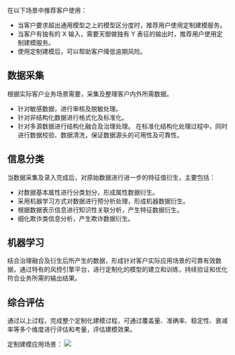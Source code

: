 在以下场景中推荐客户使用：
- 当客户要求超出通用模型之上的模型区分度时，推荐用户使用定制建模服务。
- 当客户有独有的 X 输入，需要天御做独有 Y 表征的输出时，推荐用户使用定制建模服务。
- 使用定制建模后，可以帮助客户降低逾期风险。

## 数据采集
根据实际客户业务场景需要，采集及整理客户内外所需数据。
- 针对敏感数据，进行审核及脱敏处理。
- 针对非结构化数据进行格式化及标准化。
- 针对多源数据进行结构化融合及治理处理。
在标准化结构化处理过程中，同时进行数据校验、数据清洗，保证数据源头的可用性及可靠性。

## 信息分类
当数据采集及录入完成后，对原始数据进行进一步的特征值衍生，主要包括：
- 对数据基本属性进行分类划分，形成属性数据衍生。
- 采用机器学习方式对数据进行预分析处理，形成机器数据衍生。
- 根据数据表示信息进行知识性关联分析，产生特征数据衍生。
- 细化欺诈类信息分析，产生欺诈数据衍生。

## 机器学习
结合治理融合及衍生后所产生的数据，形成针对客户实际应用场景的可靠有效数据，通过特有的风控引擎平台，进行定制化的模型的建立和训练，持续验证和优化符合业务所需的输出结果。 

## 综合评估
通过以上过程，完成整个定制化建模过程，可通过覆盖量、准确率、稳定性、衰减率等多个维度进行评估和考量，评估建模效果。

定制建模应用场景：
![](https://main.qcloudimg.com/raw/a84a953e8fffc7a9a50b49b3812c851e.png)
